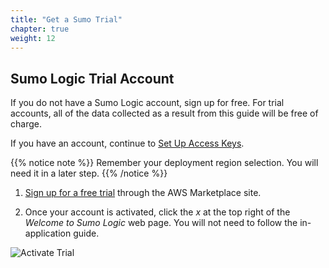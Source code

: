 ```yaml
---
title: "Get a Sumo Trial"
chapter: true
weight: 12
---
```


## Sumo Logic Trial Account

If you do not have a Sumo Logic account, sign up for free. For trial accounts, all of the data collected as a result from this guide will be free of charge.

If you have an account, continue to [Set Up Access Keys](/035_github/33_access_keys.html).

{{% notice note %}}
Remember your deployment region selection. You will need it in a later step.
{{% /notice %}}

1. [Sign up for a free trial](https://aws.amazon.com/marketplace/pp/prodview-o622lpl6biu6s?sr=0-2&ref_=beagle&applicationId=AWSMPContessa) through the AWS Marketplace site.

1. Once your account is activated, click the *x* at the top right of the *Welcome to Sumo Logic* web page. You will not need to follow the in-application guide.

![Activate Trial](/images/trial/activate-trial.gif)


